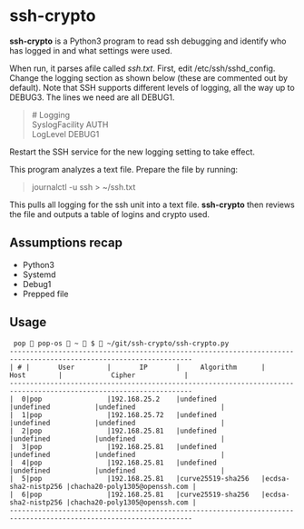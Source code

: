 # ssh-crypto

__ssh-crypto__ is a Python3 program to read ssh debugging and identify who has logged in and what settings were used.

When run, it parses afile called _ssh.txt_.  First, edit /etc/ssh/sshd_config.  Change the logging section as shown below (these are commented out by default).  Note that SSH supports different levels of logging, all the way up to DEBUG3.  The lines we need are all DEBUG1.

> \# Logging  
> SyslogFacility AUTH  
> LogLevel DEBUG1  

Restart the SSH service for the new logging setting to take effect.

This program analyzes a text file.  Prepare the file by running:
> journalctl -u ssh > ~/ssh.txt

This pulls all logging for the ssh unit into a text file.  __ssh-crypto__ then reviews the file and outputs a table of logins and crypto used.

## Assumptions recap
* Python3
* Systemd
* Debug1
* Prepped file

## Usage
     pop  pop-os  ~  $  ~/git/ssh-crypto/ssh-crypto.py
    -------------------------------------------------------------------------------------------------------------------
    | # |       User        |       IP       |     Algorithm      |        Host        |            Cipher            |
    -------------------------------------------------------------------------------------------------------------------
    |  0|pop                |192.168.25.2    |undefined           |undefined           |undefined                     |
    |  1|pop                |192.168.25.72   |undefined           |undefined           |undefined                     |
    |  2|pop                |192.168.25.81   |undefined           |undefined           |undefined                     |
    |  3|pop                |192.168.25.81   |undefined           |undefined           |undefined                     |
    |  4|pop                |192.168.25.81   |undefined           |undefined           |undefined                     |
    |  5|pop                |192.168.25.81   |curve25519-sha256   |ecdsa-sha2-nistp256 |chacha20-poly1305@openssh.com |
    |  6|pop                |192.168.25.81   |curve25519-sha256   |ecdsa-sha2-nistp256 |chacha20-poly1305@openssh.com |
    -------------------------------------------------------------------------------------------------------------------